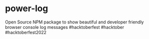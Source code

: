 # power-log
Open Source NPM package to show beautiful and developer friendly browser console log messages #hacktoberfest #hacktober #hacktoberfest2022
